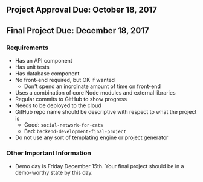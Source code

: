 ## Project Approval Due: October 18, 2017

## Final Project Due: December 18, 2017

### Requirements

- Has an API component
- Has unit tests
- Has database component
- No front-end required, but OK if wanted
  - Don't spend an inordinate amount of time on front-end
- Uses a combination of core Node modules and external libraries
- Regular commits to GitHub to show progress
- Needs to be deployed to the cloud
- GitHub repo name should be descriptive with respect to what the project is
  - Good: `social-network-for-cats`
  - Bad: `backend-development-final-project`
- Do not use any sort of templating engine or project generator


### Other Important Information

- Demo day is Friday December 15th. Your final project should be in a demo-worthy state by this day.
